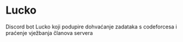 # Lucko
Discord bot Lucko koji podupire dohvaćanje zadataka s codeforcesa i praćenje vježbanja članova servera

